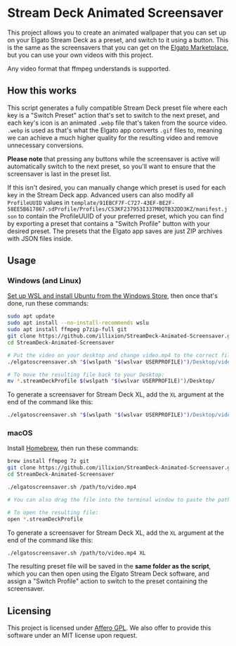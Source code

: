 # Stream Deck Animated Screensaver

This project allows you to create an animated wallpaper that you can set up on your Elgato Stream Deck as a preset, and switch to it using a button. This is the same as the screensavers that you can get on the [Elgato Marketplace](https://marketplace.elgato.com/stream-deck/screensavers), but you can use your own videos with this project.

Any video format that ffmpeg understands is supported.

## How this works

This script generates a fully compatible Stream Deck preset file where each key is a "Switch Preset" action that's set to switch to the next preset, and each key's icon is an animated `.webp` file that's taken from the source video. `.webp` is used as that's what the Elgato app converts `.gif` files to, meaning we can achieve a much higher quality for the resulting video and remove unnecessary conversions.

**Please note** that pressing any buttons while the screensaver is active will automatically switch to the next preset, so you'll want to ensure that the screensaver is last in the preset list.

If this isn't desired, you can manually change which preset is used for each key in the Stream Deck app. Advanced users can also modify all `ProfileUUID` values in `template/91EBCF7F-C727-43EF-BE2F-58EE5B617867.sdProfile/Profiles/CS3KF237953I337M0QTB32DD3KZ/manifest.json` to contain the ProfileUUID of your preferred preset, which you can find by exporting a preset that contains a "Switch Profile" button with your desired preset. The presets that the Elgato app saves are just ZIP archives with JSON files inside.

## Usage

### Windows (and Linux)

[Set up WSL and install Ubuntu from the Windows Store](https://ubuntu.com/tutorials/install-ubuntu-on-wsl2-on-windows-11-with-gui-support#1-overview), then once that's done, run these commands:

```sh
sudo apt update
sudo apt install --no-install-recommends wslu
sudo apt install ffmpeg p7zip-full git
git clone https://github.com/illixion/StreamDeck-Animated-Screensaver.git
cd StreamDeck-Animated-Screensaver

# Put the video on your desktop and change video.mp4 to the correct file name
./elgatoscreensaver.sh "$(wslpath "$(wslvar USERPROFILE)")/Desktop/video.mp4"

# To move the resulting file back to your Desktop:
mv *.streamDeckProfile $(wslpath "$(wslvar USERPROFILE)")/Desktop/
```

To generate a screensaver for Stream Deck XL, add the `XL` argument at the end of the command like this:
```sh
./elgatoscreensaver.sh "$(wslpath "$(wslvar USERPROFILE)")/Desktop/video.mp4" XL
```

### macOS

Install [Homebrew](https://brew.sh), then run these commands:

```sh
brew install ffmpeg 7z git
git clone https://github.com/illixion/StreamDeck-Animated-Screensaver.git
cd StreamDeck-Animated-Screensaver

./elgatoscreensaver.sh /path/to/video.mp4

# You can also drag the file into the terminal window to paste the path

# To open the resulting file:
open *.streamDeckProfile
```

To generate a screensaver for Stream Deck XL, add the `XL` argument at the end of the command like this:
```sh
./elgatoscreensaver.sh /path/to/video.mp4 XL
```

The resulting preset file will be saved in the **same folder as the script**, which you can then open using the Elgato Stream Deck software, and assign a "Switch Profile" action to switch to the preset containing the screensaver.

## Licensing

This project is licensed under [Affero GPL](https://github.com/illixion/StreamDeck-Animated-Screensaver/blob/main/LICENSE.txt). We also offer to provide this software under an MIT license upon request.
